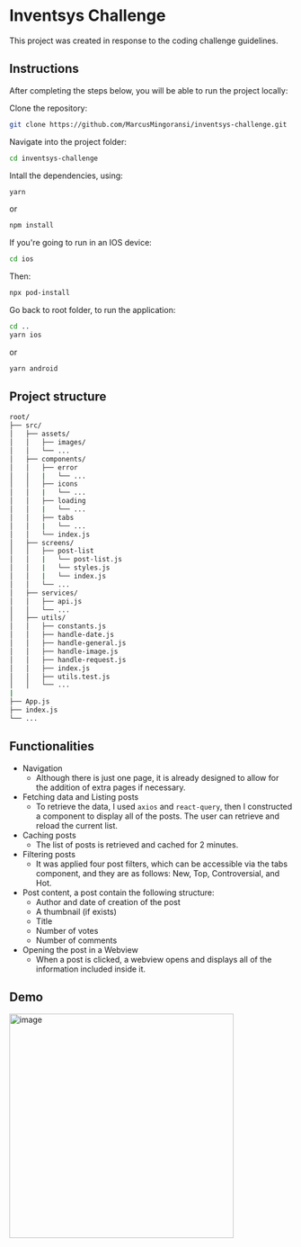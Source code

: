 # Inventsys Challenge

This project was created in response to the coding challenge guidelines.

## Instructions

After completing the steps below, you will be able to run the project locally:

Clone the repository:

```bash
git clone https://github.com/MarcusMingoransi/inventsys-challenge.git
```

Navigate into the project folder:

```bash
cd inventsys-challenge
```

Intall the dependencies, using:

```bash
yarn
```

or

```bash
npm install
```

If you're going to run in an IOS device:

```bash
cd ios
```

Then:

```bash
npx pod-install
```

Go back to root folder, to run the application:

```bash
cd ..
yarn ios
```

or

```bash
yarn android
```

## Project structure

```bash
root/
├── src/
│   ├── assets/
│   │   ├── images/
│   │   └── ...
│   ├── components/
│   │   ├── error
│   │   |   └── ...
│   │   ├── icons
│   │   |   └── ...
│   │   ├── loading
│   │   |   └── ...
│   │   ├── tabs
│   │   |   └── ...
│   │   └── index.js
│   ├── screens/
│   │   ├── post-list
│   │   |   └── post-list.js
│   │   |   └── styles.js
│   │   |   └── index.js
│   │   └── ...
│   ├── services/
│   │   ├── api.js
│   │   └── ...
│   ├── utils/
│   │   ├── constants.js
│   │   ├── handle-date.js
│   │   ├── handle-general.js
│   │   ├── handle-image.js
│   │   ├── handle-request.js
│   │   ├── index.js
│   │   ├── utils.test.js
│   │   └── ...
|
├── App.js
├── index.js
└── ...
```

## Functionalities

- Navigation
  - Although there is just one page, it is already designed to allow for the addition of extra pages if necessary.
- Fetching data and Listing posts
  - To retrieve the data, I used `axios` and `react-query`, then I constructed a component to display all of the posts. The user can retrieve and reload the current list.
- Caching posts
  - The list of posts is retrieved and cached for 2 minutes.
- Filtering posts
  - It was applied four post filters, which can be accessible via the tabs component, and they are as follows: New, Top, Controversial, and Hot.
- Post content, a post contain the following structure:
  - Author and date of creation of the post
  - A thumbnail (if exists)
  - Title
  - Number of votes
  - Number of comments
- Opening the post in a Webview
  - When a post is clicked, a webview opens and displays all of the information included inside it.

## Demo
<img width="399" alt="image" src="https://github.com/MarcusMingoransi/inventsys-challenge/assets/8353673/3cea306a-6a11-4b56-a817-8bc4dd6b2734">


